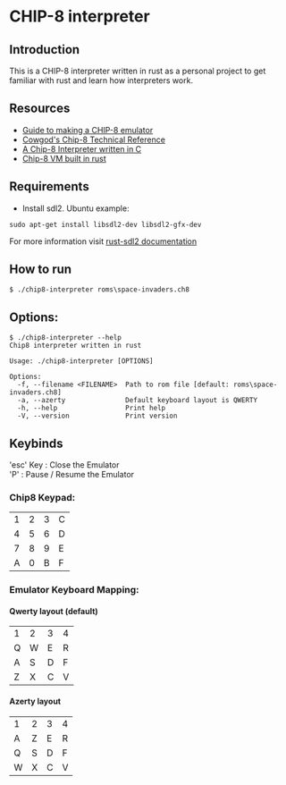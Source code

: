 # CHIP-8 interpreter
## Introduction 
This is a CHIP-8 interpreter written in rust as a personal project to get familiar with rust and learn how interpreters work.
## Resources
* [Guide to making a CHIP-8 emulator](https://tobiasvl.github.io/blog/write-a-chip-8-emulator/#fx1e-add-to-index)
* [Cowgod's Chip-8 Technical Reference](http://devernay.free.fr/hacks/chip8/C8TECH10.HTM#2.5)
* [A Chip-8 Interpreter written in C](https://github.com/cookerlyk/Chip8)
* [Chip-8 VM built in rust](https://github.com/starrhorne/chip8-rust)
 
## Requirements

* Install sdl2. 
Ubuntu example:

```
sudo apt-get install libsdl2-dev libsdl2-gfx-dev
```

For more information visit [rust-sdl2 documentation](https://github.com/Rust-SDL2/rust-sdl2?tab=readme-ov-file#linux)

## How to run
```
$ ./chip8-interpreter roms\space-invaders.ch8
```
## Options:
```
$ ./chip8-interpreter --help
Chip8 interpreter written in rust

Usage: ./chip8-interpreter [OPTIONS]

Options:
  -f, --filename <FILENAME>  Path to rom file [default: roms\space-invaders.ch8]
  -a, --azerty               Default keyboard layout is QWERTY
  -h, --help                 Print help
  -V, --version              Print version
```

## Keybinds
'esc' Key  : Close the Emulator<br>
'P' : Pause / Resume the Emulator<br>

### Chip8 Keypad:
|   |   |   |   |
|---|---|---|---|
| 1 | 2 | 3 | C |
| 4 | 5 | 6 | D |
| 7 | 8 | 9 | E |
| A | 0 | B | F |

### Emulator Keyboard Mapping:
#### Qwerty layout (default)

|   |   |   |   |
|---|---|---|---|
| 1 | 2 | 3 | 4 |
| Q | W | E | R |
| A | S | D | F |
| Z | X | C | V |

#### Azerty layout

|   |   |   |   |
|---|---|---|---|
| 1 | 2 | 3 | 4 |
| A | Z | E | R |
| Q | S | D | F |
| W | X | C | V |






